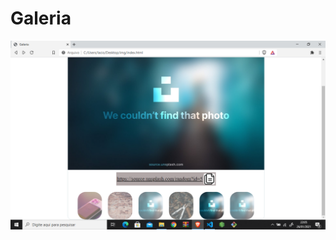 # Galeria
<img src="https://github.com/Aislanio/Galeria/blob/master/img/Captura%20de%20Tela%20(190).png" alt="img do site"/>
